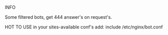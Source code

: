 INFO

Some filtered bots, get 444 answer's on request's.



HOT TO USE
in your sites-available conf's add:
include /etc/nginx/bot.conf
